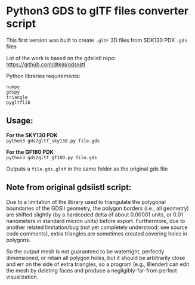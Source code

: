 # Python3 GDS to glTF files converter script

This first version was built to create `.glTF` 3D files from SDK130 PDK `.gds` files

Lot of the work is based on the gdsiistl repo: https://github.com/dteal/gdsiistl

Python libraries requirements:
```
numpy
gdspy
triangle
pygltflib
```

## Usage:
**For the SKY130 PDK** <br>
`python3 gds2gltf_sky130.py file.gds`

**For the GF180 PDK** <br>
`python3 gds2gltf_gf180.py file.gds`

Outputs a `file.gds.gltf` in the same folder as the original gds file


## Note from original gdsiistl script:

Due to a limitation of the library used to triangulate the polygonal boundaries of the GDSII geometry, the polygon borders (i.e., all geometry) are shifted slightly (by a hardcoded delta of about 0.00001 units, or 0.01 nanometers in standard micron units) before export. Furthermore, due to another related limitation/bug (not yet completely understood; see source code comments), extra triangles are sometimes created covering holes in polygons.

So the output mesh is not guaranteed to be watertight, perfectly dimensioned, or retain all polygon holes, but it should be arbitrarily close and err on the side of extra triangles, so a program (e.g., Blender) can edit the mesh by deleting faces and produce a negligibly-far-from perfect visualization.









